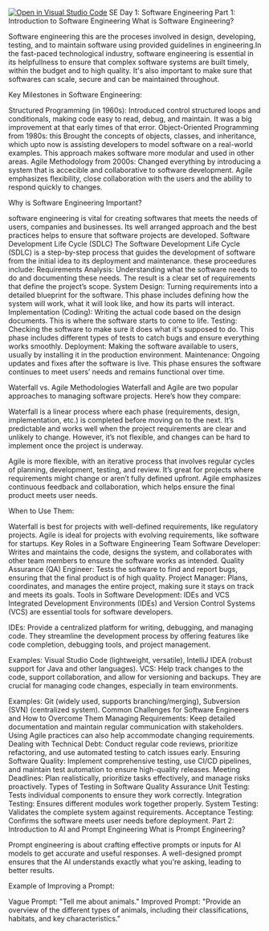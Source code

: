 [![Open in Visual Studio Code](https://classroom.github.com/assets/open-in-vscode-2e0aaae1b6195c2367325f4f02e2d04e9abb55f0b24a779b69b11b9e10269abc.svg)](https://classroom.github.com/online_ide?assignment_repo_id=15533710&assignment_repo_type=AssignmentRepo)
SE Day 1: Software Engineering
Part 1: Introduction to Software Engineering
What is Software Engineering?

Software engineering this are the proceses involved in design, developing, testing, and to maintain software using provided guidelines in engineering.In the fast-paced technological industry, software engineering is essential in its helpfullness to ensure that complex software systems are built timely, within the budget and to high quality. It's also important to make sure that softwares can scale, secure and can be maintained throughout.

Key Milestones in Software Engineering:

Structured Programming (in 1960s): Introduced control structured loops and conditionals, making code easy to read, debug, and maintain. It was a big improvement at that early times of that error.
Object-Oriented Programming from 1980s: this Brought the concepts of objects, classes, and inheritance, which upto now is assisting developers to model software on a real-world examples. This approach makes  software more modular and used in other areas.
Agile Methodology from 2000s: Changed everything by introducing a system that is accecible and collaborative to software development. Agile emphasizes flexibility, close collaboration with the users and the ability to respond quickly to changes.

Why is Software Engineering Important?

software engineering is vital for creating softwares that meets the needs of users, companies and businesses. Its well arranged approach and the best practices helps to ensure that software projects are developed.
Software Development Life Cycle (SDLC)
The Software Development Life Cycle (SDLC) is a step-by-step process that guides the development of software from the initial idea to its deployment and maintenance.
these proceedures include:
Requirements Analysis: Understanding what the software needs to do and documenting these needs. The result is a clear set of requirements that define the project’s scope.
System Design: Turning requirements into a detailed blueprint for the software. This phase includes defining how the system will work, what it will look like, and how its parts will interact.
Implementation (Coding): Writing the actual code based on the design documents. This is where the software starts to come to life.
Testing: Checking the software to make sure it does what it's supposed to do. This phase includes different types of tests to catch bugs and ensure everything works smoothly.
Deployment: Making the software available to users, usually by installing it in the production environment.
Maintenance: Ongoing updates and fixes after the software is live. This phase ensures the software continues to meet users’ needs and remains functional over time.

Waterfall vs. Agile Methodologies
Waterfall and Agile are two popular approaches to managing software projects. Here’s how they compare:

Waterfall is a linear process where each phase (requirements, design, implementation, etc.) is completed before moving on to the next. It’s predictable and works well when the project requirements are clear and unlikely to change. However, it’s not flexible, and changes can be hard to implement once the project is underway.

Agile is more flexible, with an iterative process that involves regular cycles of planning, development, testing, and review. It’s great for projects where requirements might change or aren’t fully defined upfront. Agile emphasizes continuous feedback and collaboration, which helps ensure the final product meets user needs.

When to Use Them:

Waterfall is best for projects with well-defined requirements, like regulatory projects.
Agile is ideal for projects with evolving requirements, like software for startups.
Key Roles in a Software Engineering Team
Software Developer: Writes and maintains the code, designs the system, and collaborates with other team members to ensure the software works as intended.
Quality Assurance (QA) Engineer: Tests the software to find and report bugs, ensuring that the final product is of high quality.
Project Manager: Plans, coordinates, and manages the entire project, making sure it stays on track and meets its goals.
Tools in Software Development: IDEs and VCS
Integrated Development Environments (IDEs) and Version Control Systems (VCS) are essential tools for software developers.

IDEs: Provide a centralized platform for writing, debugging, and managing code. They streamline the development process by offering features like code completion, debugging tools, and project management.

Examples: Visual Studio Code (lightweight, versatile), IntelliJ IDEA (robust support for Java and other languages).
VCS: Help track changes to the code, support collaboration, and allow for versioning and backups. They are crucial for managing code changes, especially in team environments.

Examples: Git (widely used, supports branching/merging), Subversion (SVN) (centralized system).
Common Challenges for Software Engineers and How to Overcome Them
Managing Requirements: Keep detailed documentation and maintain regular communication with stakeholders. Using Agile practices can also help accommodate changing requirements.
Dealing with Technical Debt: Conduct regular code reviews, prioritize refactoring, and use automated testing to catch issues early.
Ensuring Software Quality: Implement comprehensive testing, use CI/CD pipelines, and maintain test automation to ensure high-quality releases.
Meeting Deadlines: Plan realistically, prioritize tasks effectively, and manage risks proactively.
Types of Testing in Software Quality Assurance
Unit Testing: Tests individual components to ensure they work correctly.
Integration Testing: Ensures different modules work together properly.
System Testing: Validates the complete system against requirements.
Acceptance Testing: Confirms the software meets user needs before deployment.
Part 2: Introduction to AI and Prompt Engineering
What is Prompt Engineering?

Prompt engineering is about crafting effective prompts or inputs for AI models to get accurate and useful responses. A well-designed prompt ensures that the AI understands exactly what you're asking, leading to better results.

Example of Improving a Prompt:

Vague Prompt: "Tell me about animals."
Improved Prompt: "Provide an overview of the different types of animals, including their classifications, habitats, and key characteristics."
